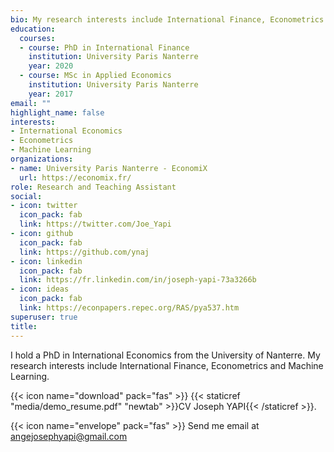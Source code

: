 ```yaml
---
bio: My research interests include International Finance, Econometrics and Machine Learning.  
education:
  courses:
  - course: PhD in International Finance
    institution: University Paris Nanterre
    year: 2020
  - course: MSc in Applied Economics
    institution: University Paris Nanterre
    year: 2017
email: ""
highlight_name: false
interests:
- International Economics
- Econometrics
- Machine Learning
organizations:
- name: University Paris Nanterre - EconomiX
  url: https://economix.fr/
role: Research and Teaching Assistant
social:
- icon: twitter
  icon_pack: fab
  link: https://twitter.com/Joe_Yapi
- icon: github
  icon_pack: fab
  link: https://github.com/ynaj
- icon: linkedin
  icon_pack: fab
  link: https://fr.linkedin.com/in/joseph-yapi-73a3266b
- icon: ideas
  icon_pack: fab
  link: https://econpapers.repec.org/RAS/pya537.htm
superuser: true
title: 
---
```


I hold a PhD in International Economics from the University of Nanterre. My research interests include International Finance, Econometrics and Machine Learning.


{{< icon name="download" pack="fas" >}} {{< staticref "media/demo_resume.pdf" "newtab" >}}CV Joseph YAPI{{< /staticref >}}.

{{< icon name="envelope" pack="fas" >}} Send me email at angejosephyapi@gmail.com 
